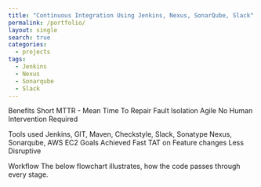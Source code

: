 ```yaml
---
title: "Continuous Integration Using Jenkins, Nexus, SonarQube, Slack"
permalink: /portfolio/
layout: single
search: true
categories:
  - projects
tags:
  - Jenkins
  - Nexus
  - Sonarqube
  - Slack
---
```


Benefits
Short MTTR - Mean Time To Repair
Fault Isolation 
Agile
No Human Intervention Required

Tools used 
Jenkins, GIT, Maven, Checkstyle, Slack, Sonatype Nexus, Sonarqube, AWS EC2
Goals Achieved
Fast TAT on Feature changes
Less Disruptive

Workflow
The below flowchart illustrates, how the code passes through every stage. 

